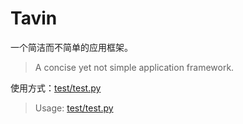 # Tavin

一个简洁而不简单的应用框架。
> A concise yet not simple application framework.

使用方式：[test/test.py](https://github.com/lemonorangeapple/Tavin/blob/master/test/test.py)
> Usage: [test/test.py](https://github.com/lemonorangeapple/Tavin/blob/master/test/test.py)